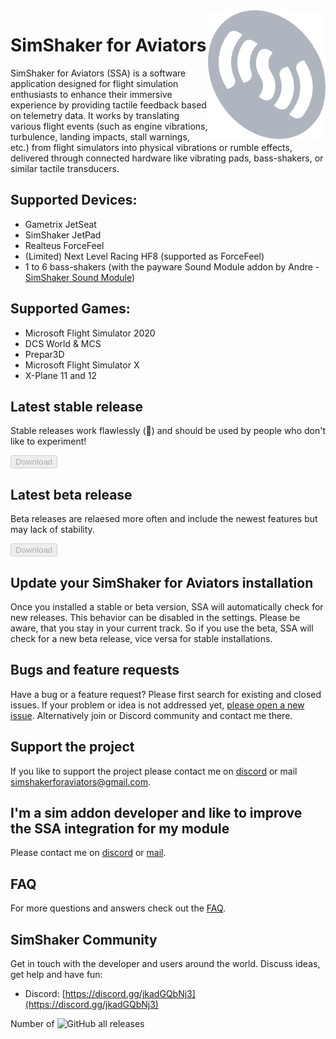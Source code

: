 <img src="simshakerForAviatorsLogo_small.png" align="right" />

# SimShaker for Aviators

SimShaker for Aviators (SSA) is a software application designed for flight simulation enthusiasts to enhance their immersive experience by providing tactile feedback based on telemetry data. It works by translating various flight events (such as engine vibrations, turbulence, landing impacts, stall warnings, etc.) from flight simulators into physical vibrations or rumble effects, delivered through connected hardware like vibrating pads, bass-shakers, or similar tactile transducers.

## Supported Devices:
  - Gametrix JetSeat 
  - SimShaker JetPad 
  - Realteus ForceFeel 
  - (Limited)  Next Level Racing HF8 (supported as ForceFeel)
  - 1 to 6 bass-shakers (with the payware Sound Module addon by Andre - [SimShaker Sound Module](https://simshaker.com/software/general/sound/)) 

## Supported Games:
  - Microsoft Flight Simulator 2020
  - DCS World & MCS
  - Prepar3D
  - Microsoft Flight Simulator X
  - X-Plane 11 and 12

## Latest stable release
Stable releases work flawlessly (&#129310;) and should be used by people who don't like to experiment!

<div id="stable-download-area">
  <button id="stable-download-button" class="button" disabled>Download</button>
  <div id="stable-release-info"></div> 
</div>

## Latest beta release
Beta releases are relaesed more often and include the newest features but may lack of stability.

<div id="beta-download-area">
  <button id="beta-download-button" class="button" disabled>Download</button>
  <div id="beta-release-info"></div>
</div>

## Update your SimShaker for Aviators installation
Once you installed a stable or beta version, SSA will automatically check for new releases. This behavior can be disabled in the settings. Please be aware, that you stay in your current track. So if you use the beta, SSA will check for a new beta release, vice versa for stable installations. 

## Bugs and feature requests
Have a bug or a feature request? Please first search for existing and closed issues. If your problem or idea is not addressed yet, [please open a new issue](https://github.com/SimShaker-for-Aviators/SimShaker-for-Aviators-Releases/issues). Alternatively join or Discord community and contact me there.

## Support the project
If you like to support the project please contact me on [discord](https://discord.gg/jkadGQbNj3) or mail [simshakerforaviators@gmail.com](mailto:simshakerforaviators@gmail.com).

## I'm a sim addon developer and like to improve the SSA integration for my module
Please contact me on [discord](https://discord.gg/jkadGQbNj3) or [mail](mailto:simshakerforaviators@gmail.com).

## FAQ
For more questions and answers check out the [FAQ](faq.md). 

## SimShaker Community
Get in touch with the developer and users around the world. Discuss ideas, get help and have fun:
  - Discord: [https://discord.gg/jkadGQbNj3](https://discord.gg/jkadGQbNj3)

Number of ![GitHub all releases](https://img.shields.io/github/downloads/SimShaker-for-Aviators/SimShaker-for-Aviators-Releases/total)